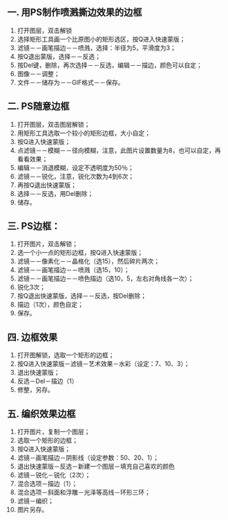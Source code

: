 一. 用PS制作喷溅撕边效果的边框
--------------------------------
1. 打开图层，双击解锁
2. 选择矩形工具画一个比原图小的矩形选区，按Q进入快速蒙版；
3. 滤镜－－画笔描边－－喷溅，选择：半径为5，平滑度为3；
4. 按Q退出蒙版，选择－－反选；
5. 按Del键，删除，再次选择－－反选，编辑－－描边，颜色可以自定；
6. 图像－－调整；
7. 文件－－储存为－－GIF格式－－保存。

二. PS随意边框
----------------------------------------
1. 打开图层，双击图层解锁；
2. 用矩形工具选取一个较小的矩形边框，大小自定；
3. 按Q进入快速蒙版；
4. 点滤镜－－模糊－－径向模糊，注意，此图片设置数量为8，也可以自定，再看看效果；
5. 编辑－－消退模糊，设定不透明度为50％；
6. 滤镜－－锐化，注意，锐化次数为4到6次；
7. 再按Q退出快速蒙版；
8. 选择－－反选，用Del删除；
9. 储存。

三. PS边框：
-------------------
1. 打开图片，双击解锁；
2. 选一个小一点的矩形边框，按Q进入快速蒙版；
3. 滤镜－－像素化－－晶格化（选15），然后碎片两次；
4. 滤镜－－画笔描边－－喷溅（选15，10）；
5. 滤镜－－画笔描边－－喷色描边（选10，5，左右对角线各一次）；
6. 锐化3次；
7. 按Q退出快速蒙版，选择－－反选，按Del删除；
8. 描边（1次），颜色自定；
9. 保存。

四. 边框效果
----------------
1. 打开图解锁，选取一个矩形的边框；
2. 按Q进入快速蒙版－滤镜－艺术效果－水彩（设定：7、10、3）；
3. 退出快速蒙版；
4. 反选－Del－描边（1）
5. 修整，另存。

五. 编织效果边框
----------------
1. 打开图片，复制一个图层；
2. 选取一个矩形的边框；
3. 按Q进入快速蒙版；
4. 滤镜－画笔描边－阴影线（设定参数：50、20、1）；
5. 退出快速蒙版－反选－新建一个图层－填充自己喜欢的颜色
6. 滤镜－锐化－锐化（2次）；
7. 混合选项－描边（1）；
8. 混合选项－斜面和浮雕－光泽等高线－环形三环；
9. 滤镜－编织；
10. 图片另存。
